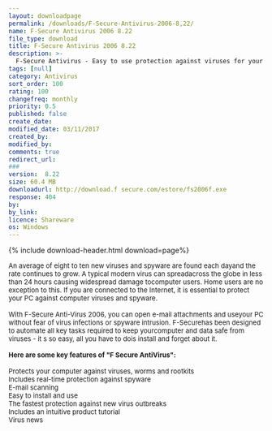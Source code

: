 ```yaml
---
layout: downloadpage
permalink: /downloads/F-Secure-Antivirus-2006-8,22/
name: F-Secure Antivirus 2006 8.22
file_type: download
title: F-Secure Antivirus 2006 8.22
description: >-
  F-Secure Antivirus - Easy to use protection against viruses for your PC
tags: [null]
category: Antivirus
sort_order: 100
rating: 100
changefreq: monthly
priority: 0.5
published: false
create_date: 
modified_date: 03/11/2017
created_by: 
modified_by: 
comments: true
redirect_url: 
### 
version:  8.22
size: 60.4 MB
downloadurl: http://download.f secure.com/estore/fs2006f.exe
response: 404
by: 
by_link: 
licence: Shareware
os: Windows
---
```


{% include download-header.html download=page%}

<p style="fix-download-text !important">
<p><font size="2">An average of eight to ten new viruses and spyware are found each dayand the rate continues to grow. A typical modern virus can spreadacross the globe in less than 24 hours causing widespread damage tocomputer users. Home users are no exception to this. If you are connected to the Internet, it is essential to protect your PC against computer viruses and spyware. <br />
<br />
With F-Secure Anti-Virus 2006, you can open e-mail attachments and useyour PC without fear of virus infections or spyware intrusion. F-Securehas been designed to automate all key tasks required to keep yourcomputer and data safe from viruses - it s so easy, all you have to dois install and forget about it. <br />
<br />
<span><strong>Here are some key features of "F Secure AntiVirus":</strong></span><br />
<br />
Protects your computer against viruses, worms and rootkits <br />
Includes real-time protection against spyware <br />
E-mail scanning <br />
Easy to install and use <br />
The fastest protection against new virus outbreaks <br />
Includes an intuitive product tutorial <br />
Virus news <br />
</font></p></p>

